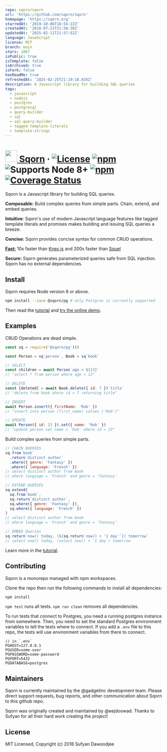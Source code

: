 ```yaml
---
repo: sqorn/sqorn
url: 'https://github.com/sqorn/sqorn'
homepage: 'https://sqorn.org'
starredAt: '2019-10-06T18:54:22Z'
createdAt: '2018-07-21T21:50:30Z'
updatedAt: '2025-02-11T21:57:52Z'
language: JavaScript
license: MIT
branch: main
stars: 1867
isPublic: true
isTemplate: false
isArchived: true
isFork: false
hasReadMe: true
refreshedAt: '2025-02-25T21:19:18.835Z'
description: A Javascript library for building SQL queries
tags:
  - javascript
  - nodejs
  - postgres
  - postgresql
  - query-builder
  - sql
  - sql-query-builder
  - tagged-template-literals
  - template-strings
---
```


# [<img src="https://raw.githubusercontent.com/sqorn/sqorn/master/docs/website/static/img/logo_blue.svg?sanitize=true" height="38px"/> <span style="color: #2979f">Sqorn</span>](https://sqorn.org) &middot; [![License](https://img.shields.io/github/license/sqorn/sqorn.svg)](https://github.com/sqorn/sqorn/blob/master/LICENSE) [![npm](https://img.shields.io/npm/v/sqorn.svg)](https://www.npmjs.com/package/sqorn) ![Supports Node 8+](https://img.shields.io/node/v/sqorn.svg) [![npm](https://img.shields.io/travis/sqorn/sqorn.svg)](https://travis-ci.org/sqorn/sqorn) [![Coverage Status](https://coveralls.io/repos/github/sqorn/sqorn/badge.svg)](https://coveralls.io/github/sqorn/sqorn)

Sqorn is a Javascript library for building SQL queries.

**Composable:** Build complex queries from simple parts. Chain, extend, and embed queries.

**Intuitive**: Sqorn's use of modern Javascript language features like tagged template literals and promises makes building and issuing SQL queries a breeze.

**Concise:** Sqorn provides concise syntax for common CRUD operations.

[**Fast:**](https://sqorn.org/benchmarks.html) 10x faster than [Knex.js](https://knexjs.org/) and 200x faster than [Squel](https://github.com/hiddentao/squel)

**Secure:** Sqorn generates parameterized queries safe from SQL injection. Sqorn has no external dependencies.

## Install

Sqorn requires Node version 8 or above.

```sh
npm install --save @sqorn/pg # only Postgres is currently supported
```

Then read the [tutorial](https://sqorn.org/docs/tutorial.html) and [try the online demo](https://sqorn.org/demo.html).

## Examples

CRUD Operations are dead simple.

```js
const sq = require('@sqorn/pg')()

const Person = sq`person`, Book = sq`book`

// SELECT
const children = await Person`age < ${13}`
// "select * from person where age < 13"

// DELETE
const [deleted] = await Book.delete({ id: 7 })`title`
// "delete from book where id = 7 returning title"

// INSERT
await Person.insert({ firstName: 'Rob' })
// "insert into person (first_name) values ('Rob')"

// UPDATE
await Person({ id: 23 }).set({ name: 'Rob' })
// "update person set name = 'Rob' where id = 23"

```

Build complex queries from simple parts.

```js
// CHAIN QUERIES
sq.from`book`
  .return`distinct author`
  .where({ genre: 'Fantasy' })
  .where({ language: 'French' })
// select distinct author from book
// where language = 'French' and genre = 'Fantasy'

// EXTEND QUERIES
sq.extend(
  sq.from`book`,
  sq.return`distinct author`,
  sq.where({ genre: 'Fantasy' }),
  sq.where({ language: 'French' })
)
// select distinct author from book
// where language = 'French' and genre = 'Fantasy'

// EMBED Queries
sq.return`now() today, (${sq.return`now() + '1 day'`}) tomorrow`
// select now() today, (select now() + '1 day') tomorrow
```

Learn more in the [tutorial](https://sqorn.org/docs/tutorial.html).

## Contributing

Sqorn is a monorepo managed with npm workspaces.

Clone the repo then run the following commands to install all dependencies:

```sh
npm install
```

`npm test` runs all tests. `npm run clean` removes all dependencies.

To run tests that connect to Postgres, you need a running postgres instance from somewhere. Then, you need to set the standard Postgres environment variables to tell the tests where to connect. If you add a `.env` file to this repo, the tests will use environment variables from there to connect.

```
// in `.env`
PGHOST=127.0.0.1
PGUSER=some-user
PGPASSWORD=some-password
PGPORT=5432
PGDATABASE=postgres
```

## Maintainers

Sqorn is currently maintained by the @gadgetinc development team. Please direct support requests, bug reports, and other communication about Sqorn to this github repo.

Sqorn was originally created and maintained by @eejdoowad. Thanks to Sufyan for all their hard work creating the project!
## License

MIT Licensed, Copyright (c) 2018 Sufyan Dawoodjee
